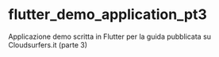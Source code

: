 # flutter_demo_application_pt3
Applicazione demo scritta in Flutter per la guida pubblicata su Cloudsurfers.it (parte 3)
